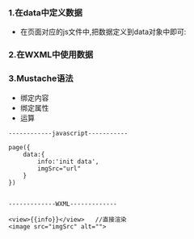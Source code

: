 ### 1.在data中定义数据

- 在页面对应的js文件中,把数据定义到data对象中即可:



### 2.在WXML中使用数据



### 3.Mustache语法

- 绑定内容
- 绑定属性
- 运算

```
------------javascript-----------

page({
    data:{
        info:'init data',
        imgSrc="url"
    }
})


-------------WXML-------------

<view>{{info}}</view>	//直接渲染
<image src="imgSrc" alt="">

```

